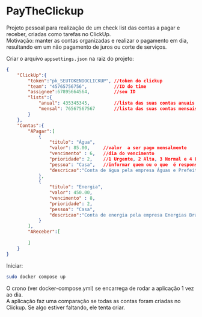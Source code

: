 # PayTheClickup

Projeto pessoal para realização de um check list das contas a pagar e receber, criadas como tarefas no ClickUp.  
Motivação: manter as contas organizadas e realizar o pagamento em dia, resultando em um não pagamento de juros ou corte de serviços.  

Criar o arquivo `appsettings.json` na raiz do projeto:
``` json
{
    "ClickUp":{
        "token":"pk_SEUTOKENDOCLICKUP", //token do clickup
        "team": "45765756756",          //ID do time
        "assignee":67895664564,         //seu ID
        "lists":{
            "anual": 435345345,         //lista das suas contas anuais
            "mensal": 76567567567       //lista das suas contas mensais
        }
    },
    "Contas":{
        "APagar":[
            {
                "titulo": "Água",   
                "valor": 85.00,     //valor  a ser pago mensalmente
                "vencimento" : 6,   //dia do vencimento
                "prioridade": 2,    //1 Urgente, 2 Alta, 3 Normal e 4 Baixa
                "pessoa": "Casa",   //informar quem ou o que  é responsável pelos custos
                "descricao":"Conta de água pela empresa Águas e Prefeitura LTDA"
            },
            {
                "titulo": "Energia",
                "valor": 450.00,
                "vencimento" : 8,
                "prioridade": 2,
                "pessoa": "Casa",
                "descricao":"Conta de energia pela empresa Energias Brasil Ficticus S/A"
            }
        ],
        "AReceber":[
            
        ]
    }
}
```

Iniciar:
``` bash
sudo docker compose up
```

O crono (ver docker-compose.yml) se encarrega de rodar a aplicação 1 vez ao dia.  
A aplicação faz uma comparação se todas as contas foram criadas no Clickup. Se algo estiver faltando, ele tenta criar.